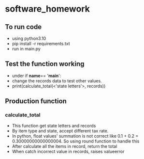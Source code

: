 # software_homework
## To run code
+ using python3.10
+ pip install -r requirements.txt
+ run in main.py

## Test the function working
+ under if __name__== '__main__':
+ change the records data to test other values.
+ print(calculate_total(<'state letters'>, records))

## Production function
### calculate_total
+ This function get state letters and records
+ By item type and state, accept different tax rate.
+ In python, float values' summation is not correct like 0.1 + 0.2 = 0.30000000000000004.
  So using round function to handle this
+ After calculate all the items in record, return the total
+ When catch incorrect value in records, raises valueerror
